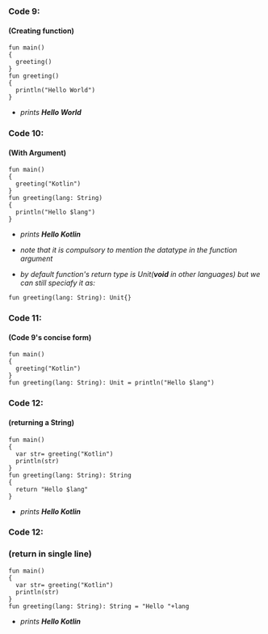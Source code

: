 ### Code 9:
#### (Creating function)
```
fun main()
{
  greeting()
}
fun greeting()
{
  println("Hello World")
}
```
* _prints **Hello World**_

### Code 10:
#### (With Argument)
```
fun main()
{
  greeting("Kotlin")
}
fun greeting(lang: String)
{
  println("Hello $lang")
}
```
* _prints **Hello Kotlin**_
* _note that it is compulsory to mention the datatype in the function argument_

* _by default function's return type is Unit(**void** in other languages) but we can still speciafy it as:_
```
fun greeting(lang: String): Unit{}
```

### Code 11:
#### (Code 9's concise form)
```
fun main()
{
  greeting("Kotlin")
}
fun greeting(lang: String): Unit = println("Hello $lang")
```
### Code 12:
#### (returning a String)
```
fun main()
{
  var str= greeting("Kotlin")
  println(str)
}
fun greeting(lang: String): String
{
  return "Hello $lang"
}
```
* _prints **Hello Kotlin**_

### Code 12:
### (return in single line)
```
fun main()
{
  var str= greeting("Kotlin")
  println(str)
}
fun greeting(lang: String): String = "Hello "+lang
```
* _prints **Hello Kotlin**_
